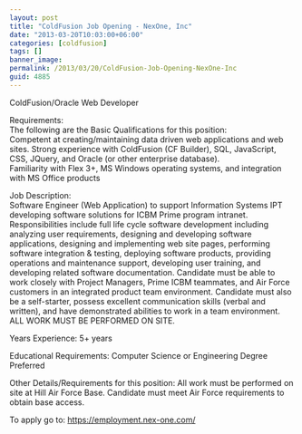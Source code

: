 ```yaml
---
layout: post
title: "ColdFusion Job Opening - NexOne, Inc"
date: "2013-03-20T10:03:00+06:00"
categories: [coldfusion]
tags: []
banner_image: 
permalink: /2013/03/20/ColdFusion-Job-Opening-NexOne-Inc
guid: 4885
---
```


ColdFusion/Oracle Web Developer

Requirements:<br/>
The following are the Basic Qualifications for this position:<br/>
Competent at creating/maintaining data driven web applications and web sites.
Strong experience with ColdFusion (CF Builder), SQL, JavaScript, CSS, JQuery, and Oracle (or other enterprise database).<br/>
Familiarity with Flex 3+, MS Windows operating systems, and integration with MS Office products</br>

Job Description:<br/>
Software Engineer (Web Application) to support Information Systems IPT developing software solutions for ICBM Prime program intranet. Responsibilities include full life cycle software development including analyzing user requirements, designing and developing software applications, designing and implementing web site pages, performing software integration & testing, deploying software products, providing operations and maintenance support, developing user training, and developing related software documentation. Candidate must be able to work closely with Project Managers, Prime ICBM teammates, and Air Force customers in an integrated product team environment. Candidate must also be a self-starter, possess excellent communication skills (verbal and written), and have demonstrated abilities to work in a team environment.  ALL WORK MUST BE PERFORMED ON SITE.

Years Experience:  5+ years

 
Educational Requirements:  Computer Science or Engineering Degree Preferred
 
Other Details/Requirements for this position:  All work must be performed on site at Hill Air Force Base.  Candidate must meet Air Force requirements to obtain base access.

To apply go to: https://employment.nex-one.com/